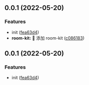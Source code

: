 ## 0.0.1 (2022-05-20)

### Features

- init ([fea63d4](https://g.hz.netease.com/yunxin-app/xkit-fe/commits/fea63d473685f69a96c0e78ad4682e03b2dfc1f8))
- **room-kit:** 🎸 添加 room-kit ([c086183](https://g.hz.netease.com/yunxin-app/xkit-fe/commits/c086183bfcf49f073019988d84be625b2d437d2e))

## 0.0.1 (2022-05-20)

### Features

- init ([fea63d4](https://g.hz.netease.com/yunxin-app/xkit-fe/commits/fea63d473685f69a96c0e78ad4682e03b2dfc1f8))
